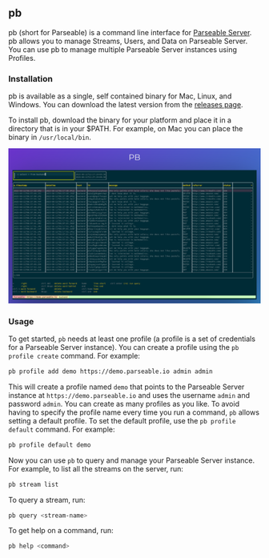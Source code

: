 ## pb

pb (short for Parseable) is a command line interface for [Parseable Server](https://github.com/parseablehq/parseable). pb allows you to manage Streams, Users, and Data on Parseable Server. You can use pb to manage multiple Parseable Server instances using Profiles.

### Installation

pb is available as a single, self contained binary for Mac, Linux, and Windows. You can download the latest version from the [releases page](https://github.com/parseablehq/pb/releases/latest).

To install pb, download the binary for your platform and place it in a directory that is in your $PATH. For example, on Mac you can place the binary in `/usr/local/bin`.

![pb query](https://github.com/parseablehq/.github/blob/main/images/pb.png?raw=true)

### Usage

To get started, `pb` needs at least one profile (a profile is a set of credentials for a Parseable Server instance). You can create a profile using the `pb profile create` command. For example:

```bash
pb profile add demo https://demo.parseable.io admin admin
```

This will create a profile named `demo` that points to the Parseable Server instance at `https://demo.parseable.io` and uses the username `admin` and password `admin`. You can create as many profiles as you like. To avoid having to specify the profile name every time you run a command, `pb` allows setting a default profile. To set the default profile, use the `pb profile default` command. For example:

```bash
pb profile default demo
```

Now you can use `pb` to query and manage your Parseable Server instance. For example, to list all the streams on the server, run:

```bash
pb stream list
```

To query a stream, run:

```bash
pb query <stream-name>
```

To get help on a command, run:

```bash
pb help <command>
```
